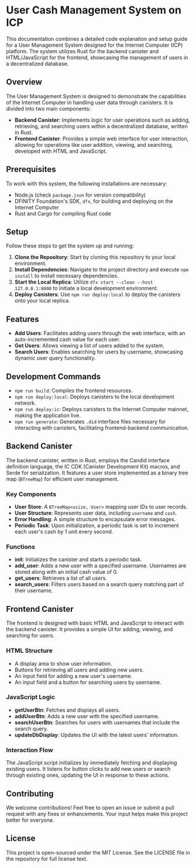 # User Cash Management System on ICP

This documentation combines a detailed code explanation and setup guide for a User Management System designed for the Internet Computer (ICP) platform. The system utilizes Rust for the backend canister and HTML/JavaScript for the frontend, showcasing the management of users in a decentralized database.

## Overview

The User Management System is designed to demonstrate the capabilities of the Internet Computer in handling user data through canisters. It is divided into two main components:

- **Backend Canister**: Implements logic for user operations such as adding, retrieving, and searching users within a decentralized database, written in Rust.
- **Frontend Canister**: Provides a simple web interface for user interaction, allowing for operations like user addition, viewing, and searching, developed with HTML and JavaScript.

## Prerequisites

To work with this system, the following installations are necessary:

- Node.js (check `package.json` for version compatibility)
- DFINITY Foundation's SDK, `dfx`, for building and deploying on the Internet Computer
- Rust and Cargo for compiling Rust code

## Setup

Follow these steps to get the system up and running:

1. **Clone the Repository**: Start by cloning this repository to your local environment.
2. **Install Dependencies**: Navigate to the project directory and execute `npm install` to install necessary dependencies.
3. **Start the Local Replica**: Utilize `dfx start --clean --host 127.0.0.1:8000` to initiate a local development environment.
4. **Deploy Canisters**: Use `npm run deploy:local` to deploy the canisters onto your local replica.

## Features

- **Add Users**: Facilitates adding users through the web interface, with an auto-incremented cash value for each user.
- **Get Users**: Allows viewing a list of users added to the system.
- **Search Users**: Enables searching for users by username, showcasing dynamic user query functionality.

## Development Commands

- `npm run build`: Compiles the frontend resources.
- `npm run deploy:local`: Deploys canisters to the local development network.
- `npm run deploy:ic`: Deploys canisters to the Internet Computer mainnet, making the application live.
- `npm run generate`: Generates `.did` interface files necessary for interacting with canisters, facilitating frontend-backend communication.

## Backend Canister

The backend canister, written in Rust, employs the Candid interface definition language, the IC CDK (Canister Development Kit) macros, and Serde for serialization. It features a user store implemented as a binary tree map (`BTreeMap`) for efficient user management.

### Key Components

- **User Store**: A `BTreeMap<usize, User>` mapping user IDs to user records.
- **User Structure**: Represents user data, including `username` and `cash`.
- **Error Handling**: A simple structure to encapsulate error messages.
- **Periodic Task**: Upon initialization, a periodic task is set to increment each user's cash by 1 unit every second.

### Functions

- **init**: Initializes the canister and starts a periodic task.
- **add_user**: Adds a new user with a specified username. Usernames are stored along with an initial cash value of 0.
- **get_users**: Retrieves a list of all users.
- **search_users**: Filters users based on a search query matching part of their username.

## Frontend Canister

The frontend is designed with basic HTML and JavaScript to interact with the backend canister. It provides a simple UI for adding, viewing, and searching for users.

### HTML Structure

- A display area to show user information.
- Buttons for retrieving all users and adding new users.
- An input field for adding a new user's username.
- An input field and a button for searching users by username.

### JavaScript Logic

- **getUserBtn**: Fetches and displays all users.
- **addUserBtn**: Adds a new user with the specified username.
- **searchUserBtn**: Searches for users with usernames that include the search query.
- **updateDbDisplay**: Updates the UI with the latest users' information.

### Interaction Flow

The JavaScript script initializes by immediately fetching and displaying existing users. It listens for button clicks to add new users or search through existing ones, updating the UI in response to these actions.

## Contributing

We welcome contributions! Feel free to open an issue or submit a pull request with any fixes or enhancements. Your input helps make this project better for everyone.

## License

This project is open-sourced under the MIT License. See the LICENSE file in the repository for full license text.
